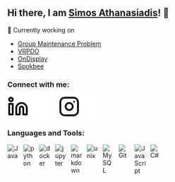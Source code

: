 ## Hi there, I am [Simos Athanasiadis](https://github.com/simosathan9)! 👋

🔭 Currently working on
  * [Group Maintenance Problem](https://github.com/simosathan9/GroupMaintenanceOptimization)
  * [VRPDO](https://github.com/aomirolis/VRPDO)
  * [OnDisplay](https://github.com/Xebit3D/Xebit3D)
  * [Spokbee](https://spokbee.com/)

### Connect with me:
[![website](./img/linkedin-light.svg)](https://www.linkedin.com/in/simos-athanasiadis-487418221/#gh-light-mode-only)
[![website](./img/linkedin-dark.svg)](https://www.linkedin.com/in/simos-athanasiadis-487418221/#gh-dark-mode-only)
&nbsp;&nbsp;
[![website](./img/instagram-light.svg)](https://www.instagram.com/simos.athanasiadis/#gh-light-mode-only)
[![website](./img/instagram-dark.svg)](https://www.instagram.com/simos.athanasiadis/#gh-dark-mode-only)

### Languages and Tools:

<img align="left" alt="Java" width="26px" src="https://cdn.jsdelivr.net/gh/devicons/devicon/icons/java/java-original.svg" style="padding-right:10px;" />
<img align="left" alt="python" width="26px" src="https://cdn.jsdelivr.net/gh/devicons/devicon/icons/python/python-original.svg" style="padding-right:10px;" />
<img align="left" alt="docker" width="26px" src="https://cdn.jsdelivr.net/gh/devicons/devicon/icons/docker/docker-original.svg" style="padding-right:10px;" />
<img align="left" alt="jupyter" width="26px" src="https://cdn.jsdelivr.net/gh/devicons/devicon/icons/jupyter/jupyter-original.svg" style="padding-right:10px;" />
<img align="left" alt="markdown" width="26px" src="https://cdn.jsdelivr.net/gh/devicons/devicon/icons/markdown/markdown-original.svg" style="padding-right:10px;" />
<img align="left" alt="unix" width="26px" src="https://cdn.jsdelivr.net/gh/devicons/devicon/icons/unix/unix-original.svg" style="padding-right:10px;" />
<img align="left" alt="MySQL" width="26px" src="https://cdn.jsdelivr.net/gh/devicons/devicon/icons/mysql/mysql-original.svg" style="padding-right:10px;" />
<img align="left" alt="Git" width="26px" src="https://cdn.jsdelivr.net/gh/devicons/devicon/icons/git/git-original.svg" style="padding-right:10px;" />
<img align="left" alt="JavaScript" width="26px" src="https://cdn.jsdelivr.net/gh/devicons/devicon/icons/javascript/javascript-original.svg" style="padding-right:10px;" />
<img align="left" alt="C#" width="26px" src="https://cdn.jsdelivr.net/gh/devicons/devicon/icons/csharp/csharp-original.svg" style="padding-right:10px;" />
<br />
<br />
<br />

